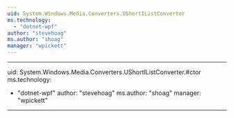 ```yaml
---
uid: System.Windows.Media.Converters.UShortIListConverter
ms.technology: 
  - "dotnet-wpf"
author: "stevehoag"
ms.author: "shoag"
manager: "wpickett"
---
```


---
uid: System.Windows.Media.Converters.UShortIListConverter.#ctor
ms.technology: 
  - "dotnet-wpf"
author: "stevehoag"
ms.author: "shoag"
manager: "wpickett"
---
